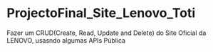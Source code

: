 # ProjectoFinal_Site_Lenovo_Toti
Fazer um CRUD(Create, Read, Update and Delete) do Site Oficial da LENOVO, usasndo algumas APIs Pública
